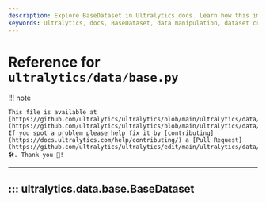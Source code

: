 ```yaml
---
description: Explore BaseDataset in Ultralytics docs. Learn how this implementation simplifies dataset creation and manipulation.
keywords: Ultralytics, docs, BaseDataset, data manipulation, dataset creation
---
```


# Reference for `ultralytics/data/base.py`

!!! note

    This file is available at [https://github.com/ultralytics/ultralytics/blob/main/ultralytics/data/base.py](https://github.com/ultralytics/ultralytics/blob/main/ultralytics/data/base.py). If you spot a problem please help fix it by [contributing](https://docs.ultralytics.com/help/contributing/) a [Pull Request](https://github.com/ultralytics/ultralytics/edit/main/ultralytics/data/base.py) 🛠️. Thank you 🙏!

---
## ::: ultralytics.data.base.BaseDataset
<br><br>
